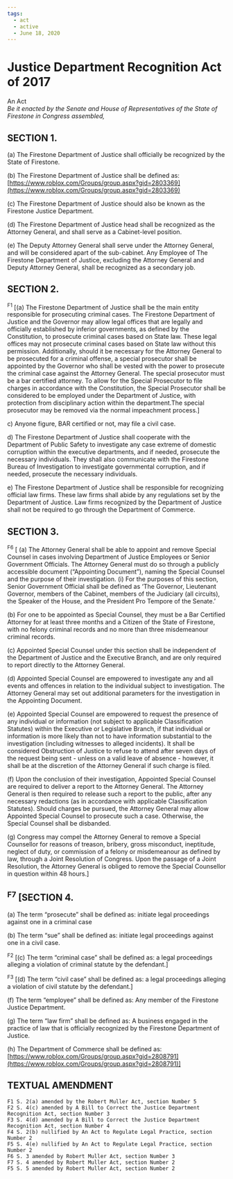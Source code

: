 ```yaml
---
tags:
  - act
  - active
  - June 18, 2020
---
```


# Justice Department Recognition Act of 2017

An Act<br/>
_Be it enacted by the Senate and House of Representatives of the State of Firestone in Congress assembled,_

## SECTION 1.

(a) The Firestone Department of Justice shall officially be recognized by the State
of Firestone.

(b) The Firestone Department of Justice shall be defined as:
[https://www.roblox.com/Groups/group.aspx?gid=2803369](https://www.roblox.com/Groups/group.aspx?gid=2803369)

(c) The Firestone Department of Justice should also be known as the Firestone Justice
Department.

(d) The Firestone Department of Justice head shall be recognized as the Attorney General, and
shall serve as a Cabinet-level position.

(e) The Deputy Attorney General shall serve under the Attorney General, and will be considered
apart of the sub-cabinet. Any Employee of The Firestone Department of Justice, excluding the
Attorney General and Deputy Attorney General, shall be recognized as a secondary job.

## SECTION 2.

<sup>F1</sup>
[(a) The Firestone Department of Justice shall be the main entity responsible
for prosecuting criminal cases. The Firestone Department of Justice and the Governor may
allow legal offices that are legally and officially established by inferior governments, as
defined by the Constitution, to prosecute criminal cases based on State law. These legal
offices may not prosecute criminal cases based on State law without this permission.
Additionally, should it be necessary for the Attorney General to be prosecuted for a criminal
offense, a special prosecutor shall be appointed by the Governor who shall be vested with
the power to prosecute the criminal case against the Attorney General. The special
prosecutor must be a bar certified attorney. To allow for the Special Prosecutor to file
charges in accordance with the Constitution, the Special Prosecutor shall be considered to
be employed under the Department of Justice, with protection from disciplinary action
within the department.The special prosecutor may be removed via the normal impeachment
process.]

c) Anyone figure, BAR certified or not, may file a civil case.

d) The Firestone Department of Justice shall cooperate with the Department of Public Safety
to investigate any case extreme of domestic corruption within the executive departments,
and if needed, prosecute the necessary individuals. They shall also communicate with the
Firestone Bureau of Investigation to investigate governmental corruption, and if needed,
prosecute the necessary individuals.

e) The Firestone Department of Justice shall be responsible for recognizing official law firms.
These law firms shall abide by any regulations set by the Department of Justice. Law firms
recognized by the Department of Justice shall not be required to go through the Department
of Commerce.

## SECTION 3.

<sup>F6</sup>
[
(a) The Attorney General shall be able to appoint and remove Special Counsel in cases
involving Department of Justice Employees or Senior Government Officials. The
Attorney General must do so through a publicly accessible document (“Appointing
Document”), naming the Special Counsel and the purpose of their investigation.
(i) For the purposes of this section, Senior Government Official shall be defined
as ‘The Governor, Lieutenant Governor, members of the Cabinet, members of
the Judiciary (all circuits), the Speaker of the House, and the President Pro
Tempore of the Senate.’

(b) For one to be appointed as Special Counsel, they must be a Bar Certified Attorney for at
least three months and a Citizen of the State of Firestone, with no felony criminal
records and no more than three misdemeanour criminal records.

(c) Appointed Special Counsel under this section shall be independent of the Department of
Justice and the Executive Branch, and are only required to report directly to the
Attorney General.

(d) Appointed Special Counsel are empowered to investigate any and all events and
offences in relation to the individual subject to investigation. The Attorney General may
set out additional parameters for the investigation in the Appointing Document.

(e) Appointed Special Counsel are empowered to request the presence of any individual or
information (not subject to applicable Classification Statutes) within the Executive or
Legislative Branch, if that individual or information is more likely than not to have
information substantial to the investigation (including witnesses to alleged incidents). It
shall be considered Obstruction of Justice to refuse to attend after seven days of the
request being sent - unless on a valid leave of absence - however, it shall be at the
discretion of the Attorney General if such charge is filed.

(f) Upon the conclusion of their investigation, Appointed Special Counsel are required to
deliver a report to the Attorney General. The Attorney General is then required to release
such a report to the public, after any necessary redactions (as in accordance with
applicable Classification Statutes). Should charges be pursued, the Attorney General
may allow Appointed Special Counsel to prosecute such a case. Otherwise, the Special
Counsel shall be disbanded.

(g) Congress may compel the Attorney General to remove a Special Counsellor for reasons
of treason, bribery, gross misconduct, ineptitude, neglect of duty, or commission of a
felony or misdemeanour as defined by law, through a Joint Resolution of Congress. Upon
the passage of a Joint Resolution, the Attorney General is obliged to remove the Special
Counsellor in question within 48 hours.]

## <sup>F7</sup> [SECTION 4.

(a) The term “prosecute” shall be defined as: initiate legal proceedings against
one in a criminal case

(b) The term “sue” shall be defined as: initiate legal proceedings against one in a civil case.

<sup>F2</sup>
[(c) The term “criminal case” shall be defined as: a legal proceedings alleging a violation of
criminal statute by the defendant.]

<sup>F3</sup>
[(d) The term “civil case” shall be defined as: a legal proceedings alleging a violation of civil
statute by the defendant.]

(f) The term “employee” shall be defined as: Any member of the Firestone Justice Department.

(g) The term “law firm” shall be defined as: A business engaged in the practice of law that is
officially recognized by the Firestone Department of Justice.

(h) The Department of Commerce shall be defined as:
[https://www.roblox.com/Groups/group.aspx?gid=2808791](https://www.roblox.com/Groups/group.aspx?gid=2808791)]

## TEXTUAL AMENDMENT

```
F1 S. 2(a) amended by the Robert Muller Act, section Number 5
F2 S. 4(c) amended by A Bill to Correct the Justice Department Recognition Act, section Number 3
F3 S. 4(d) amended by A Bill to Correct the Justice Department Recognition Act, section Number 4
F4 S. 2(b) nullified by An Act to Regulate Legal Practice, section Number 2
F5 S. 4(e) nullified by An Act to Regulate Legal Practice, section Number 2
F6 S. 3 amended by Robert Muller Act, section Number 3
F7 S. 4 amended by Robert Muller Act, section Number 2
F5 S. 5 amended by Robert Muller Act, section Number 2
```
